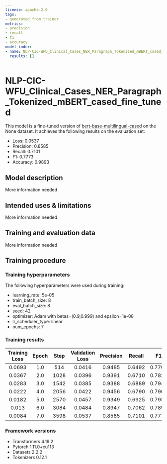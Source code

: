 ```yaml
---
license: apache-2.0
tags:
- generated_from_trainer
metrics:
- precision
- recall
- f1
- accuracy
model-index:
- name: NLP-CIC-WFU_Clinical_Cases_NER_Paragraph_Tokenized_mBERT_cased_fine_tuned
  results: []
---
```


<!-- This model card has been generated automatically according to the information the Trainer had access to. You
should probably proofread and complete it, then remove this comment. -->

# NLP-CIC-WFU_Clinical_Cases_NER_Paragraph_Tokenized_mBERT_cased_fine_tuned

This model is a fine-tuned version of [bert-base-multilingual-cased](https://huggingface.co/bert-base-multilingual-cased) on the None dataset.
It achieves the following results on the evaluation set:
- Loss: 0.0537
- Precision: 0.8585
- Recall: 0.7101
- F1: 0.7773
- Accuracy: 0.9893

## Model description

More information needed

## Intended uses & limitations

More information needed

## Training and evaluation data

More information needed

## Training procedure

### Training hyperparameters

The following hyperparameters were used during training:
- learning_rate: 5e-05
- train_batch_size: 8
- eval_batch_size: 8
- seed: 42
- optimizer: Adam with betas=(0.9,0.999) and epsilon=1e-08
- lr_scheduler_type: linear
- num_epochs: 7

### Training results

| Training Loss | Epoch | Step | Validation Loss | Precision | Recall | F1     | Accuracy |
|:-------------:|:-----:|:----:|:---------------:|:---------:|:------:|:------:|:--------:|
| 0.0693        | 1.0   | 514  | 0.0416          | 0.9485    | 0.6492 | 0.7708 | 0.9884   |
| 0.0367        | 2.0   | 1028 | 0.0396          | 0.9391    | 0.6710 | 0.7827 | 0.9892   |
| 0.0283        | 3.0   | 1542 | 0.0385          | 0.9388    | 0.6889 | 0.7947 | 0.9899   |
| 0.0222        | 4.0   | 2056 | 0.0422          | 0.9456    | 0.6790 | 0.7904 | 0.9898   |
| 0.0182        | 5.0   | 2570 | 0.0457          | 0.9349    | 0.6925 | 0.7956 | 0.9901   |
| 0.013         | 6.0   | 3084 | 0.0484          | 0.8947    | 0.7062 | 0.7894 | 0.9899   |
| 0.0084        | 7.0   | 3598 | 0.0537          | 0.8585    | 0.7101 | 0.7773 | 0.9893   |


### Framework versions

- Transformers 4.19.2
- Pytorch 1.11.0+cu113
- Datasets 2.2.2
- Tokenizers 0.12.1
